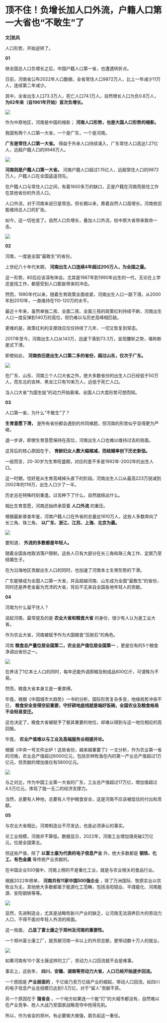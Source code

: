 # 顶不住！负增长加人口外流，户籍人口第一大省也“不敢生”了

**文|凯风**

人口形势，开始逆转了。

**01**

继全国总人口负增长之后，中国户籍人口第一省，也遭遇转折点。

日前，河南省公布2022年人口数据，全省常住人口9872万人，比上一年减少11万人，连续第二年减少。

其中，全省出生人口73.3万人，死亡人口74.1万人，自然增长人口为负0.8万人， **为62年来（自1961年开始）首次负增长。**

![](https://inews.gtimg.com/news_bt/OykD7_KDflLhNsb7HPxE9z7bGJEoM5PhGXmdTjZg_4Q-UAA/1000)

作为中原地区，河南是中国的缩影； **河南人口形势，也是大国人口形势的缩影。**

我国有两个人口第一大省，一个是广东，一个是河南。

**广东是常住人口第一大省。** 得益于外来人口持续涌入，广东常住人口高达1.27亿人，远超户籍人口的9946万人。

![](https://inews.gtimg.com/news_bt/Oaz7rTFll1odhG69FopPHVJNHChyOkEPjJ2zPh2CRGQPAAA/1000)

**河南则是户籍人口第一大省。** 河南户籍人口超过1.15亿人，远超常住人口的9872万人，户籍人口在全国遥遥领先。

在户籍人口与常住人口之间，有着1600多万的缺口，正是户籍在河南而居住工作在其他省份的外流人口。

人口外流，对于河南来说已是常态。但长期以来，靠着自然人口高增长，河南依旧能维持总人口的扩张。

如今，这一切也变了。自然人口负增长，叠加人口外流，给中原大省带来致命一击。

![](https://inews.gtimg.com/newsapp_bt/0/14413509344/1000)

**02**

河南，一度是全国“最敢生”的省份。

上世纪八十年代末期， **河南出生人口连续4年超过200万人，为全国之最。**

这一形势，80后应该深有体会。尤其是1987年到1990年出生的一代，无论在上学还是找工作，都感受到人口膨胀带来的冲击。

然而，1990年代以来，随着生育政策全面收紧，河南出生人口一路下滑。从2000年到2010年，一直维持在110-120万的水平。

最近十年来，虽然单独二孩、全面二孩、全面三孩的政策红利持续不断，河南出生人口一度反弹到140万的高位，但仍难以与历史高峰相匹敌。

更难的是，政策红利的支撑效应仅仅持续了几年，一切又恢复到常态。

2017年至今，河南出生人口从143万，迅速下落到73.3万，呈现腰斩之势，堪称断崖式下滑。

即使如此， **河南依旧是出生人口第二多的省份，超过山东，仅次于广东。**

![](https://inews.gtimg.com/news_bt/O0o4Aq4mfDVTxsgO6-fm2LNVQLbNVV3QXWcazZTNH5CvcAA/1000)

在广东、山东、河南三个人口大省之外，绝大多数省份的出生人口已经低于50万人，而东北的吉林、黑龙江只有10来万人，远低于死亡人口。

当人口大省“为国生娃”的动力开始衰竭，全国人口大盘形势可想而知。

**03**

人口第一省，为什么“不敢生”了？

**生育意愿下滑，** 是所有省份都会遇到的共同难题，但河南的形势似乎显得更为严峻。

退一步讲，即使生育意愿保持在高位，河南出生人口也难以维持过去的局面。

这背后的核心原因在于， **育龄妇女人数大幅缩减，而结婚率创下历史新低。**

一般而言，20-30岁为生育旺盛期，对应的差不多是1992年-2002年的出生人口。

这一时期，恰好是从生育高峰掉头直下的阶段。河南出生人口从最高223万锐减到2002年的119万，出生人口少了一半。

历史总在特殊时刻重逢。过去种下了什么，自然就结出什么。

相比生育意愿，河南还始终承受着 **人口外流** 的重压。

根据最新普查年鉴，河南户籍人口在外省的总量达1610万人，这些人多数奔向了长三角、珠三角， **以广东、浙江、江苏、上海、北京为最。**

![](https://inews.gtimg.com/news_bt/O4FcxFj4oobCou4Lki8ArTR5uK11RO3VjYgZrvCXskiIQAA/1000)

要知道， **外流的多数都是年轻人。**

随着全国各地取消落户限制，这些人已有大部分在长三角和珠三角工作、定居乃至结婚生子。

在为沿海地区贡献出生人口的同时，也加速了河南本土生育形势的下滑。

广东能够成为全国人口第一大省，并且超越河南、山东成为全国“最敢生”的省份，同时还是养老金最为充沛的大省，背后不无来自全国各地年轻人的贡献。

**04**

河南为什么留不住人？

说起河南，最常提及的是 **农业大省和粮食大省** 的身份，很少有人认为是工业大省。

作为农业大省，河南被赋予作为大国粮食“压舱石”的角色。

河南 **粮食总产量位居全国第二，农业总产值位居全国第一** ，更是仅有的5个粮食净调出省份之一。

![](https://inews.gtimg.com/news_bt/OsM3aj2Hj2kOjFN7uPcrnDmZxV6lIFMzVKU53xBFWM4h8AA/1000)

在养活了1亿本土人口的同时，每年还能外调原粮及制成品600亿斤，可谓殊为不易。

然而，粮食大省本身又是一重束缚。

毕竟，根据《中国城市大趋势》一书的分析，国际形势复杂多变，地缘局势冲突不已，
**粮食安全变得空前重要，守好耕地底线就是端好饭碗，全国农业及粮食格局不会轻易变迁。**

这也决定了，粮食大省被赋予了极其重要的地位，却难以得到与这一地位相应的高回报。

毕竟， **农业产值难以与工业及高端服务业相提并论。**

根据《中央一号文件出炉！这些省份，越来越重要了》一文分析，作为农业第一省的河南，农业总产值超过6000亿元，包括农林牧渔在内的第一产业总产值超过1万亿元，但贡献的增加值仅有5800亿元。

![](https://inews.gtimg.com/news_bt/OgumDdPn2-994V4eDkkHknYq1s3FuU3pRJFLYczsYbQCkAA/1000)

与之对比，作为中国工业第一大省的广东，工业总产值超过17万亿，增加值超过4.5万亿元，体现了独一无二的经济支撑力。

当然，总要有人种地，总要有人守护粮食安全，这是河南不应该被低估的付出和贡献。

**05**

与农业大省相比，河南制造业不尽发达，也是必须承认的事实。

论工业规模，河南并不算低。数据显示，2022年，河南工业增加值突破2万亿元，位居全国第五。

但这些产值，除了 **以富士康为代表的电子信息产业** 外，绝大多数都是 **钢铁、化工、有色金属** 等传统产业贡献的。

在中国企业500强中，河南上榜的不是重化工业，就是与农业相关的食品行业。

根据2022年榜单， **河南共有11家中国500强企业**
，除了万洲国际、牧原实业以农牧业为主，其他绝大多数都属于能源化工范畴，包括洛阳钼业、平煤能化、河南能源、安阳钢铁等等。

![](https://inews.gtimg.com/news_bt/OvtyVgGMj7SmoS8Q_ZYvjizvDIUgtMGo0koMMt46VI4YgAA/1000)

显然，先进制造业，尤其是战略性新兴产业的缺乏，让河南无法涵养巨大的劳动力人口，不得不面对年轻人外流的局面。

这一局面， **凸显了富士康之于郑州及河南的重要性。**

一个郑州富士康工厂，就贡献河南一半以上的外贸总额，更带动数十万人的就业。

![](https://inews.gtimg.com/news_bt/OtytpjjDdqBV3p8nk5Xy5j8nU2H1joHJcNo6HP1995i9wAA/1000)

如果河南有10个富士康这样的工厂，劳动力人口回流就不会是难事。

事实上，这些年， **四川、安徽、湖南等劳动力大省，人口已经开始逐步回流。**

一个原因是 **产业层面的** ，千亿级乃至万亿级产业的崛起，带动人口回流。如四川的电子信息产业总规模已达到1.5万亿，对于“留人”贡献不菲。

另一个原因在于 **强省会** 。一个地方如果连一个能“打”的大城市都没有，自然难以在产业竞争、抢人大战乃至国家战略竞夺中抢得先机。

所以，作为省会的郑州，有必要做大做强，肩负起这一重任。

